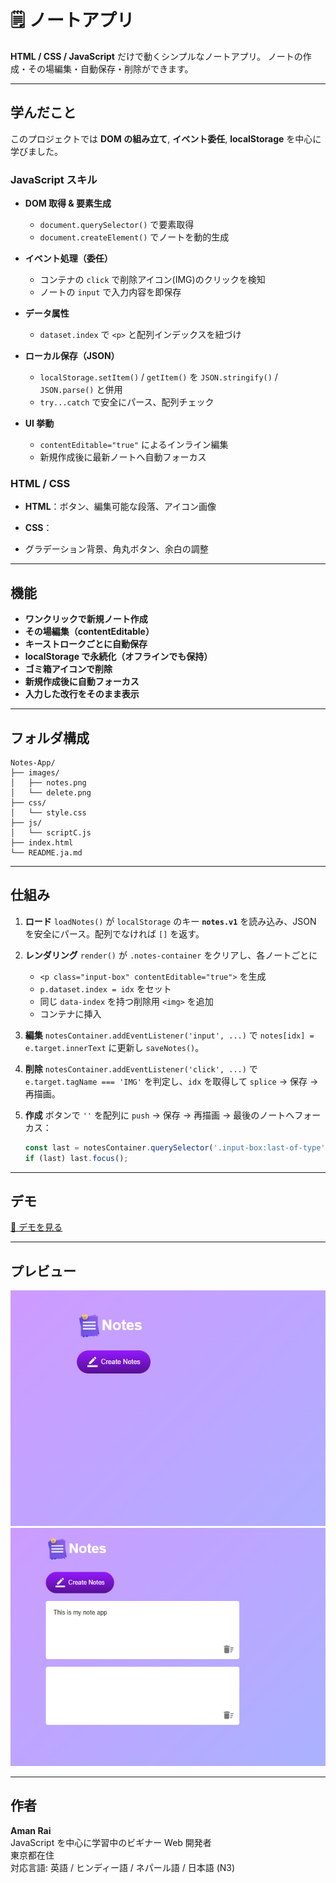 # 🗒️ ノートアプリ

**HTML / CSS / JavaScript** だけで動くシンプルなノートアプリ。
ノートの作成・その場編集・自動保存・削除ができます。

---

## 学んだこと

このプロジェクトでは **DOM の組み立て**, **イベント委任**, **localStorage** を中心に学びました。

### JavaScript スキル

* **DOM 取得 & 要素生成**

  * `document.querySelector()` で要素取得
  * `document.createElement()` でノートを動的生成
* **イベント処理（委任）**

  * コンテナの `click` で削除アイコン(IMG)のクリックを検知
  * ノートの `input` で入力内容を即保存
* **データ属性**

  * `dataset.index` で `<p>` と配列インデックスを紐づけ
* **ローカル保存（JSON）**

  * `localStorage.setItem()` / `getItem()` を `JSON.stringify()` / `JSON.parse()` と併用
  * `try...catch` で安全にパース、配列チェック
* **UI 挙動**

  * `contentEditable="true"` によるインライン編集
  * 新規作成後に最新ノートへ自動フォーカス

### HTML / CSS

* **HTML**：ボタン、編集可能な段落、アイコン画像
* **CSS**：

* グラデーション背景、角丸ボタン、余白の調整

---

## 機能

* **ワンクリックで新規ノート作成**
* **その場編集（contentEditable）**
* **キーストロークごとに自動保存**
* **localStorage で永続化（オフラインでも保持）**
* **ゴミ箱アイコンで削除**
* **新規作成後に自動フォーカス**
* **入力した改行をそのまま表示**

---

## フォルダ構成

```
Notes-App/
├── images/
│   ├── notes.png
│   └── delete.png
├── css/
│   └── style.css
├── js/
│   └── scriptC.js
├── index.html
└── README.ja.md
```

---

## 仕組み

1. **ロード**
   `loadNotes()` が `localStorage` のキー **`notes.v1`** を読み込み、JSON を安全にパース。配列でなければ `[]` を返す。

2. **レンダリング**
   `render()` が `.notes-container` をクリアし、各ノートごとに

   * `<p class="input-box" contentEditable="true">` を生成
   * `p.dataset.index = idx` をセット
   * 同じ `data-index` を持つ削除用 `<img>` を追加
   * コンテナに挿入

3. **編集**
   `notesContainer.addEventListener('input', ...)` で `notes[idx] = e.target.innerText` に更新し `saveNotes()`。

4. **削除**
   `notesContainer.addEventListener('click', ...)` で `e.target.tagName === 'IMG'` を判定し、`idx` を取得して `splice` → 保存 → 再描画。

5. **作成**
   ボタンで `''` を配列に `push` → 保存 → 再描画 → 最後のノートへフォーカス：

   ```js
   const last = notesContainer.querySelector('.input-box:last-of-type');
   if (last) last.focus();
   ```

---

## デモ

[🔗 デモを見る](https://noteapp1630.netlify.app/)

---

## プレビュー

![アプリのスクリーンショット 1](images/screenshot1.png)
![アプリのスクリーンショット 2](images/screenshot2.png)

---

## 作者

**Aman Rai**  
JavaScript を中心に学習中のビギナー Web 開発者  
東京都在住  
対応言語: 英語 / ヒンディー語 / ネパール語 / 日本語 (N3)
